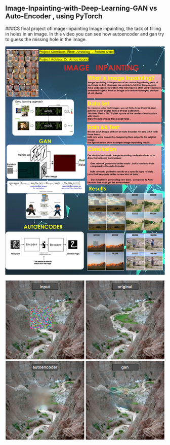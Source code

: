 ## Image-Inpainting-with-Deep-Learning-GAN vs Auto-Encoder , using PyTorch


###CS final project ofI mage-Inpainting 
Image inpainting, the task of filling in holes in an image. 
In this video you can see how autoencoder and gan try to guess the missing hole in the image.



![Screenshot](image_inpainting-1.jpg)

![Screenshot](Screenshot.png)

